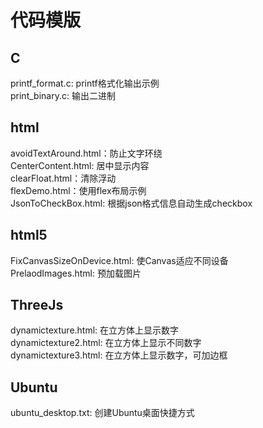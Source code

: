 # 代码模版

## C
printf_format.c: printf格式化输出示例  
print_binary.c: 输出二进制  

## html 
avoidTextAround.html：防止文字环绕  
CenterContent.html: 居中显示内容  
clearFloat.html：清除浮动  
flexDemo.html：使用flex布局示例  
JsonToCheckBox.html: 根据json格式信息自动生成checkbox  

## html5
FixCanvasSizeOnDevice.html: 使Canvas适应不同设备  
PrelaodImages.html: 预加载图片  


## ThreeJs
dynamictexture.html: 在立方体上显示数字  
dynamictexture2.html: 在立方体上显示不同数字  
dynamictexture3.html: 在立方体上显示数字，可加边框

## Ubuntu
ubuntu_desktop.txt: 创建Ubuntu桌面快捷方式

